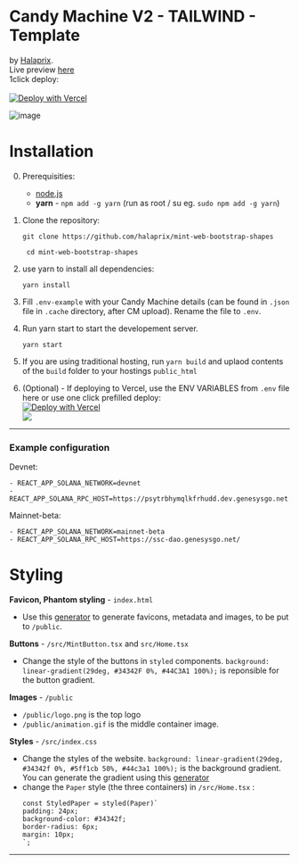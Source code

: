 # Candy Machine V2 - TAILWIND - Template

by [Halaprix](https://twitter.com/halaprix).<br/>Live preview [here](https://vol2.shapes.ltd/)<br/>
1click deploy:<br/><br/>
[![Deploy with Vercel](https://vercel.com/button)](https://vercel.com/new/clone?repository-url=https%3A%2F%2Fgithub.com%2Fhalaprix%2Fshapes-mint-page-cm-v2&env=REACT_APP_CANDY_MACHINE_ID,REACT_APP_SOLANA_NETWORK,REACT_APP_SOLANA_RPC_HOST&envDescription=REACT_APP_CANDY_MACHINE_ID%20is%20the%20ID%20of%20your%20Candy%20Machine.%20REACT_APP_SOLANA_NETWORK%20is%20the%20network%20you%20deployed%20your%20CM%20%60devnet%60%20or%20%60mainnet-beta%60%20%20REACT_APP_SOLANA_RPC_HOST%20is%20the%20URL%20of%20the%20RPC%20you%20want%20to%20use%20eg%20%60https%3A%2F%2Fssc-dao.genesysgo.net%2F%20%60&project-name=candy-machine-v2-mint-web&repo-name=candy-machine-v2-mint-web&demo-title=Shapes%20V2&demo-description=Shapes%20VOL2%20mint%20website%20created%20using%20this%20repo.&demo-url=https%3A%2F%2Fvol2.shapes.ltd%2F)

![image](https://user-images.githubusercontent.com/6533433/156351322-08572159-61a5-442a-9dc0-10b90e445c07.png)

# Installation

0. Prerequisities:

   - [node.js](https://nodejs.org/en/download/)
   - **yarn** - `npm add -g yarn` (run as root / su eg. `sudo npm add -g yarn`)

1. Clone the repository:

   `git clone https://github.com/halaprix/mint-web-bootstrap-shapes`

   ` cd mint-web-bootstrap-shapes`

2. use yarn to install all dependencies:

   `yarn install`

3. Fill `.env-example` with your Candy Machine details (can be found in `.json` file in `.cache` directory, after CM upload). Rename the file to `.env`.

4. Run yarn start to start the developement server.

   `yarn start`

5. If you are using traditional hosting, run `yarn build` and uplaod contents of the `build` folder to your hostings `public_html`
6. (Optional) - If deploying to Vercel, use the ENV VARIABLES from `.env` file here or use one click prefilled deploy:<br/>[![Deploy with Vercel](https://vercel.com/button)](https://vercel.com/new/clone?repository-url=https%3A%2F%2Fgithub.com%2Fhalaprix%2Fshapes-mint-page-cm-v2&env=REACT_APP_CANDY_MACHINE_ID,REACT_APP_SOLANA_NETWORK,REACT_APP_SOLANA_RPC_HOST&envDescription=REACT_APP_CANDY_MACHINE_ID%20is%20the%20ID%20of%20your%20Candy%20Machine.%20REACT_APP_SOLANA_NETWORK%20is%20the%20network%20you%20deployed%20your%20CM%20%60devnet%60%20or%20%60mainnet-beta%60%20%20REACT_APP_SOLANA_RPC_HOST%20is%20the%20URL%20of%20the%20RPC%20you%20want%20to%20use%20eg%20%60https%3A%2F%2Fssc-dao.genesysgo.net%2F%20%60&project-name=candy-machine-v2-mint-web&repo-name=candy-machine-v2-mint-web&demo-title=Shapes%20V2&demo-description=Shapes%20VOL2%20mint%20website%20created%20using%20this%20repo.&demo-url=https%3A%2F%2Fvol2.shapes.ltd%2F)
   <br/> ![](https://i.imgur.com/x5mHNxV.png)

---

### Example configuration

Devnet:

```
- REACT_APP_SOLANA_NETWORK=devnet
- REACT_APP_SOLANA_RPC_HOST=https://psytrbhymqlkfrhudd.dev.genesysgo.net:8899/
```

Mainnet-beta:

```
- REACT_APP_SOLANA_NETWORK=mainnet-beta
- REACT_APP_SOLANA_RPC_HOST=https://ssc-dao.genesysgo.net/
```

# Styling

**Favicon, Phantom styling** - `index.html`<br/>

- Use this [generator](https://realfavicongenerator.net/) to generate favicons, metadata and images, to be put to `/public`.

**Buttons** - `/src/MintButton.tsx` and `src/Home.tsx`<br/>

- Change the style of the buttons in `styled` components. `background: linear-gradient(29deg, #34342F 0%, #44C3A1 100%);` is reponsible for the button gradient.

**Images** - `/public`<br/>

- `/public/logo.png` is the top logo
- `/public/animation.gif` is the middle container image.

**Styles** - `/src/index.css`<br/>

- Change the styles of the website. `background: linear-gradient(29deg, #34342f 0%, #5ff1cb 50%, #44c3a1 100%);` is the background gradient. You can generate the gradient using this [generator](https://cssgradient.io/)
- change the `Paper` style (the three containers) in `/src/Home.tsx` :
  ```
  const StyledPaper = styled(Paper)`
  padding: 24px;
  background-color: #34342f;
  border-radius: 6px;
  margin: 10px;
  `;
  ```

---
